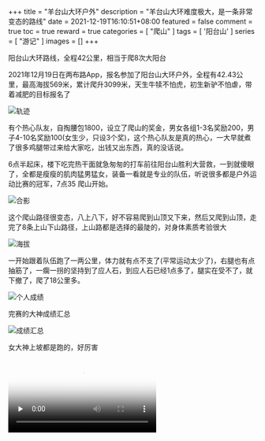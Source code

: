 +++
title = "羊台山大环户外"
description = "羊台山大环难度极大，是一条非常变态的路线"
date = 2021-12-19T16:10:51+08:00
featured = false
comment = true
toc = true
reward = true
categories = [
  "爬山"
]
tags = [
  '阳台山'
]
series = [
  "游记"
]
images = []
+++

阳台山大环路线，全程42公里，相当于爬8次大阳台

<!--more-->

2021年12月19日在两布路App，报名参加了阳台山大环户外，全程有42.43公里，最高海拔569米，累计爬升3099米，天生牛犊不怕虎，初生新驴不怕虐，带着减肥的目标报名了

![轨迹](images/guiji.jpg)

有个热心队友，自掏腰包1800，设立了爬山的奖金，男女各组1-3名奖励200，男子4-10名奖励100(女生少，只设3个奖)，这个热心队友是真的热心，一大早就煮了很多鸡腿带过来给大家吃，出钱又出东西，真的没话说。

6点半起床，楼下吃完热干面就急匆匆的打车前往阳台山胜利大营救，一到就傻眼了，全都是瘦瘦的肌肉猛男猛女，装备一看就是专业的队伍，听说很多都是户外运动比赛的冠军，7点35 爬山开始。

![合影](images/heyin.jpg)

这个爬山路径很变态，八上八下，好不容易爬到山顶又下来，然后又爬到山顶，走完了8条上山下山路径，上山路都是选择的最陡的，对身体素质考验很大

![海拔](images/haiba.jpg)

一开始跟着队伍跑了一两公里，体力就有点不支了(平常运动太少了)，右腿也有点抽筋了，一瘸一拐的坚持到了应人石，到应人石已经1点多了，腿实在受不了，就下撤了，爬了18公里多。

![个人成绩](images/cj.jpg)

完赛的大神成绩汇总

![成绩汇总](images/cjhz.jpg)

女大神上坡都是跑的，好厉害

<video id="video" controls="" preload="none" poster="女大神">
      <source id="mp4" src="images/pao.mp4" type="video/mp4">
</videos>

通过这次户外，认识到了运动需要一步步提升，强来容易带来身体上的伤害，需要先找难度低一点的，等体能提升了再慢慢挑战难一点的运动。
